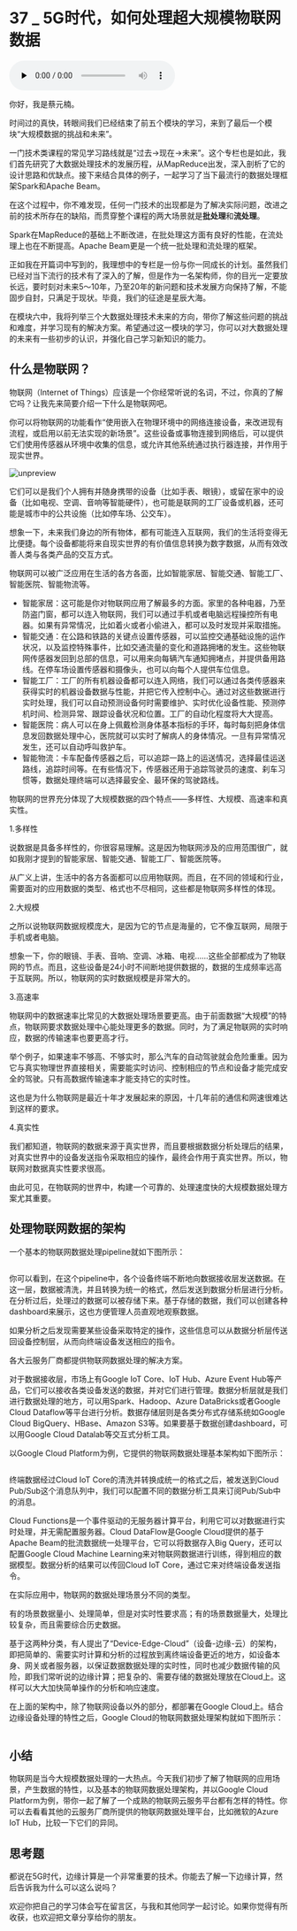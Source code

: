 # 37 _ 5G时代，如何处理超大规模物联网数据

<audio id="audio" title="37 | 5G时代，如何处理超大规模物联网数据" controls="" preload="none"><source id="mp3" src="https://static001.geekbang.org/resource/audio/53/01/53a07ba30bf88f14d76454de45a62901.mp3"></audio>

你好，我是蔡元楠。

时间过的真快，转眼间我们已经结束了前五个模块的学习，来到了最后一个模块“大规模数据的挑战和未来”。

一门技术类课程的常见学习路线就是“过去→现在→未来”。这个专栏也是如此，我们首先研究了大数据处理技术的发展历程，从MapReduce出发，深入剖析了它的设计思路和优缺点。接下来结合具体的例子，一起学习了当下最流行的数据处理框架Spark和Apache Beam。

在这个过程中，你不难发现，任何一门技术的出现都是为了解决实际问题，改进之前的技术所存在的缺陷，而贯穿整个课程的两大场景就是**批处理**和**流处理**。

Spark在MapReduce的基础上不断改进，在批处理这方面有良好的性能，在流处理上也在不断提高。Apache Beam更是一个统一批处理和流处理的框架。

正如我在开篇词中写到的，我理想中的专栏是一份与你一同成长的计划。虽然我们已经对当下流行的技术有了深入的了解，但是作为一名架构师，你的目光一定要放长远，要时刻对未来5～10年，乃至20年的新问题和技术发展方向保持了解，不能固步自封，只满足于现状。毕竟，我们的征途是星辰大海。

在模块六中，我将列举三个大数据处理技术未来的方向，带你了解这些问题的挑战和难度，并学习现有的解决方案。希望通过这一模块的学习，你可以对大数据处理的未来有一些初步的认识，并强化自己学习新知识的能力。

## 什么是物联网？

物联网（Internet of Things）应该是一个你经常听说的名词，不过，你真的了解它吗？让我先来简要介绍一下什么是物联网吧。

你可以将物联网的功能看作“使用嵌入在物理环境中的网络连接设备，来改进现有流程，或启用以前无法实现的新场景”。这些设备或事物连接到网络后，可以提供它们使用传感器从环境中收集的信息，或允许其他系统通过执行器连接，并作用于现实世界。

<img src="https://static001.geekbang.org/resource/image/09/a1/09735e83c485dcdfd69c4a5c2d30d6a1.png" alt="unpreview">

它们可以是我们个人拥有并随身携带的设备（比如手表、眼镜），或留在家中的设备（比如电视、空调、音响等智能硬件），也可能是联网的工厂设备或机器，还可能是城市中的公共设施（比如停车场、公交车）。

想象一下，未来我们身边的所有物体，都有可能连入互联网，我们的生活将变得无比便捷。每个设备都能将来自现实世界的有价值信息转换为数字数据，从而有效改善人类与各类产品的交互方式。

物联网可以被广泛应用在生活的各方各面，比如智能家居、智能交通、智能工厂、智能医院、智能物流等。

- 智能家居：这可能是你对物联网应用了解最多的方面。家里的各种电器，乃至防盗门窗，都可以连入物联网，我们可以通过手机或者电脑远程操控所有电器。如果有异常情况，比如着火或者小偷进入，都可以及时发现并采取措施。
- 智能交通：在公路和铁路的关键点设置传感器，可以监控交通基础设施的运作状况，以及监控特殊事件，比如交通流量的变化和道路拥堵的发生。这些物联网传感器发回到总部的信息，可以用来向每辆汽车通知拥堵点，并提供备用路线。在停车场设置传感器和摄像头，也可以向每个人提供车位信息。
- 智能工厂：工厂的所有机器设备都可以连入网络，我们可以通过各类传感器来获得实时的机器设备数据与性能，并把它传入控制中心。通过对这些数据进行实时处理，我们可以自动预测设备何时需要维护、实时优化设备性能、预测停机时间、检测异常、跟踪设备状况和位置。工厂的自动化程度将大大提高。
- 智能医院：病人可以在身上佩戴检测身体基本指标的手环，每时每刻把身体信息发回数据处理中心，医院就可以实时了解病人的身体情况。一旦有异常情况发生，还可以自动呼叫救护车。
- 智能物流：卡车配备传感器之后，可以追踪一路上的运送情况，选择最佳运送路线，追踪时间等。在有些情况下，传感器还用于追踪驾驶员的速度、刹车习惯等，数据处理终端可以选择最安全、最环保的驾驶路线。

物联网的世界充分体现了大规模数据的四个特点——多样性、大规模、高速率和真实性。

1.多样性

说数据是具备多样性的，你很容易理解。这是因为物联网涉及的应用范围很广，就如我刚才提到的智能家居、智能交通、智能工厂、智能医院等。

从广义上讲，生活中的各方各面都可以应用物联网。而且，在不同的领域和行业，需要面对的应用数据的类型、格式也不尽相同，这些都是物联网多样性的体现。

2.大规模

之所以说物联网数据规模庞大，是因为它的节点是海量的，它不像互联网，局限于手机或者电脑。

想象一下，你的眼镜、手表、音响、空调、冰箱、电视……这些全部都成为了物联网的节点。而且，这些设备是24小时不间断地提供数据的，数据的生成频率远高于互联网。所以，物联网的实时数据规模是非常大的。

3.高速率

物联网中的数据速率比常见的大数据处理场景要更高。由于前面数据“大规模”的特点，物联网要求数据处理中心能处理更多的数据。同时，为了满足物联网的实时响应，数据的传输速率也要更高才行。

举个例子，如果速率不够高、不够实时，那么汽车的自动驾驶就会危险重重。因为它与真实物理世界直接相关，需要能实时访问、控制相应的节点和设备才能完成安全的驾驶。只有高数据传输速率才能支持它的实时性。

这也是为什么物联网是最近十年才发展起来的原因，十几年前的通信和网速很难达到这样的要求。

4.真实性

我们都知道，物联网的数据来源于真实世界，而且要根据数据分析处理后的结果，对真实世界中的设备发送指令采取相应的操作，最终会作用于真实世界。所以，物联网对数据真实性要求很高。

由此可见，在物联网的世界中，构建一个可靠的、处理速度快的大规模数据处理方案尤其重要。

## 处理物联网数据的架构

一个基本的物联网数据处理pipeline就如下图所示：

<img src="https://static001.geekbang.org/resource/image/03/27/03b8920e39c1ef8f7683e3342324b027.png" alt="">

你可以看到，在这个pipeline中，各个设备终端不断地向数据接收层发送数据。在这一层，数据被清洗，并且转换为统一的格式，然后发送到数据分析层进行分析。在分析过后，处理过的数据可以被存储下来。基于存储的数据，我们可以创建各种dashboard来展示，这也方便管理人员直观地观察数据。

如果分析之后发现需要某些设备采取特定的操作，这些信息可以从数据分析层传送回设备控制层，从而向终端设备发送相应的指令。

各大云服务厂商都提供物联网数据处理的解决方案。

对于数据接收层，市场上有Google IoT Core、IoT Hub、Azure Event Hub等产品，它们可以接收各类设备发送的数据，并对它们进行管理。数据分析层就是我们进行数据处理的地方，可以用Spark、Hadoop、Azure DataBricks或者Google Cloud Dataflow等平台进行分析。数据存储层则是各类分布式存储系统如Google Cloud BigQuery、HBase、Amazon S3等。如果要基于数据创建dashboard，可以用Google Cloud Datalab等交互式分析工具。

以Google Cloud Platform为例，它提供的物联网数据处理基本架构如下图所示：

<img src="https://static001.geekbang.org/resource/image/f5/4a/f53e4f3754f8467285f1cf812d5e3a4a.png" alt="">

终端数据经过Cloud IoT Core的清洗并转换成统一的格式之后，被发送到Cloud Pub/Sub这个消息队列中，我们可以配置不同的数据分析工具来订阅Pub/Sub中的消息。

Cloud Functions是一个事件驱动的无服务器计算平台，利用它可以对数据进行实时处理，并无需配置服务器。Cloud DataFlow是Google Cloud提供的基于Apache Beam的批流数据统一处理平台，它可以将数据存入Big Query，还可以配置Google Cloud Machine Learning来对物联网数据进行训练，得到相应的数据模型。数据分析的结果可以传回Cloud IoT Core，通过它来对终端设备发送指令。

在实际应用中，物联网的数据处理场景分不同的类型。

有的场景数据量小、处理简单，但是对实时性要求高；有的场景数据量大，处理比较复杂，而且需要综合历史数据。

基于这两种分类，有人提出了“Device-Edge-Cloud”（设备-边缘-云）的架构，即把简单的、需要实时计算和分析的过程放到离终端设备更近的地方，如设备本身、网关或者服务器，以保证数据数据处理的实时性，同时也减少数据传输的风险，即我们常听说的边缘计算；把复杂的、需要存储的数据处理放在Cloud上。这样可以大大加快简单操作的分析和响应速度。

在上面的架构中，除了物联网设备以外的部分，都部署在Google Cloud上。结合边缘设备处理的特性之后，Google Cloud的物联网数据处理架构就如下图所示：

<img src="https://static001.geekbang.org/resource/image/1c/2f/1cc5b49b4c2ca6b0b794912694e2fb2f.png" alt="">

## 小结

物联网是当今大规模数据处理的一大热点。今天我们初步了解了物联网的应用场景，产生数据的特性，以及基本的物联网数据处理架构，并以Google Cloud Platform为例，带你一起了解了一个成熟的物联网云服务平台都有怎样的特性。你可以去看看其他的云服务厂商所提供的物联网数据处理平台，比如微软的Azure IoT Hub，比较一下它们的异同。

## 思考题

都说在5G时代，边缘计算是一个非常重要的技术。你能去了解一下边缘计算，然后告诉我为什么可以这么说吗？

欢迎你把自己的学习体会写在留言区，与我和其他同学一起讨论。如果你觉得有所收获，也欢迎把文章分享给你的朋友。


